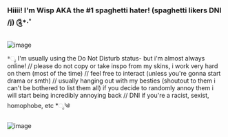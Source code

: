 ### Hiiii! I'm Wisp AKA the #1 spaghetti hater! (spaghetti likers DNI /j) ༊*·˚
![image](https://github.com/Epicsquiddo/Epicsquiddo/assets/162918569/71ffaded-9d58-4d67-91fe-aa2923327450)

*ೃ I'm usually using the Do Not Disturb status- but i'm almost always online!  //                                                                                                                         please do not copy or take inspo from my skins, i work very hard on them (most of the time) // 
feel free to interact (unless you're gonna start drama or smth) //
usually hanging out with my besties (shoutout to them i can't be bothered to list them all)
if you decide to randomly annoy them i will start being incredibly annoying back // DNI if you're a racist, sexist, homophobe, etc *ೃ༄

![image](https://github.com/Epicsquiddo/Epicsquiddo/assets/162918569/f1985a6c-58fe-4ff2-92a1-c5874f1c23a7)




<!--
**Epicsquiddo/Epicsquiddo** is a ✨ _special_ ✨ repository because its `README.md` (this file) appears on your GitHub profile.

Here are some ideas to get you started:

- 🔭 I’m currently working on ...
- 🌱 I’m currently learning ...
- 👯 I’m looking to collaborate on ...
- 🤔 I’m looking for help with ...
- 💬 Ask me about ...
- 📫 How to reach me: ...
- 😄 Pronouns: ...
- ⚡ Fun fact: ...
-->
